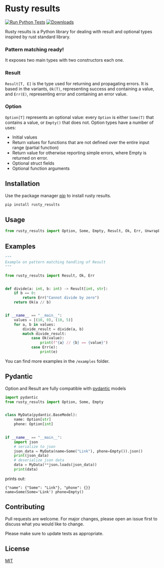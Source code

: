 # Rusty results

[![Run Python Tests](https://github.com/danielSanchezQ/rusty_results/actions/workflows/ci.yml/badge.svg)](https://github.com/danielSanchezQ/rusty_results/actions/workflows/ci.yml)
[![Downloads](https://pepy.tech/badge/rusty-results)](https://pepy.tech/project/rusty-results)


Rusty results is a Python library for dealing with result and optional types inspired by rust standard library.

### Pattern matching ready!

It exposes two main types with two constructors each one. 


### Result
`Result[T, E]` is the type used for returning and propagating errors. It is based in the variants, `Ok(T)`, representing 
success and containing a value, and `Err(E)`, representing error and containing an error value.


### Option

`Option[T]` represents an optional value: every `Option` is either `Some(T)` that contains a value, or `Empty()` that does not.
Option types have a number of uses:
* Initial values
* Return values for functions that are not defined over the entire input range (partial function)
* Return value for otherwise reporting simple errors, where Empty is returned on error.
* Optional struct fields
* Optional function arguments


## Installation

Use the package manager [pip](https://pip.pypa.io/en/stable/) to install rusty results.

```bash
pip install rusty_results
```

## Usage

```python
from rusty_results import Option, Some, Empty, Result, Ok, Err, UnwrapException
```

## Examples

```python
"""
Example on pattern matching handling of Result
"""

from rusty_results import Result, Ok, Err


def divide(a: int, b: int) -> Result[int, str]:
    if b == 0:
        return Err("Cannot divide by zero")
    return Ok(a // b)


if __name__ == "__main__":
    values = [(10, 0), (10, 5)]
    for a, b in values:
        divide_result = divide(a, b)
        match divide_result:
            case Ok(value):
                print(f"{a} // {b} == {value}")
            case Err(e):
                print(e)
```

You can find more examples in the `/examples` folder.

## Pydantic
Option and Result are fully compatible with [pydantic](https://pydantic-docs.helpmanual.io/) models

```python
import pydantic
from rusty_results import Option, Some, Empty


class MyData(pydantic.BaseModel):
    name: Option[str]
    phone: Option[int]

    
if __name__ == "__main__":
    import json
    # serialize to json
    json_data = MyData(name=Some("Link"), phone=Empty()).json()
    print(json_data)
    # deserialize json data
    data = MyData(**json.loads(json_data))
    print(data)

```

prints out:

```shell
{"name": {"Some": "Link"}, "phone": {}}
name=Some(Some='Link') phone=Empty()
```

## Contributing
Pull requests are welcome. For major changes, please open an issue first to discuss what you would like to change.

Please make sure to update tests as appropriate.

## License
[MIT](https://choosealicense.com/licenses/mit/)